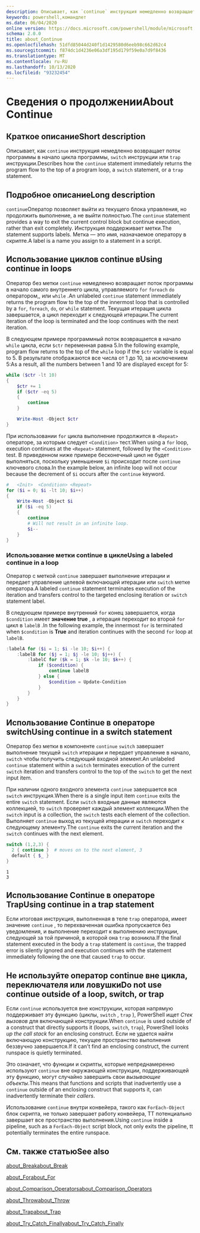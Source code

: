```yaml
---
description: Описывает, как `continue` инструкция немедленно возвращает поток программы в начало цикла программы, `switch` инструкции или `trap` инструкции.
keywords: powershell,командлет
ms.date: 06/04/2020
online version: https://docs.microsoft.com/powershell/module/microsoft.powershell.core/about/about_continue?view=powershell-5.1&WT.mc_id=ps-gethelp
schema: 2.0.0
title: about_Continue
ms.openlocfilehash: 51dfd85044d240f1d1429580d6eeb98c662d62c4
ms.sourcegitcommit: f874dc1d4236e06a3df195d179f59e0a7d9f8436
ms.translationtype: MT
ms.contentlocale: ru-RU
ms.lasthandoff: 10/13/2020
ms.locfileid: "93232454"
---
```

# <a name="about-continue"></a><span data-ttu-id="d5ebd-104">Сведения о продолжении</span><span class="sxs-lookup"><span data-stu-id="d5ebd-104">About Continue</span></span>

## <a name="short-description"></a><span data-ttu-id="d5ebd-105">Краткое описание</span><span class="sxs-lookup"><span data-stu-id="d5ebd-105">Short description</span></span>

<span data-ttu-id="d5ebd-106">Описывает, как `continue` инструкция немедленно возвращает поток программы в начало цикла программы, `switch` инструкции или `trap` инструкции.</span><span class="sxs-lookup"><span data-stu-id="d5ebd-106">Describes how the `continue` statement immediately returns the program flow to the top of a program loop, a `switch` statement, or a `trap` statement.</span></span>

## <a name="long-description"></a><span data-ttu-id="d5ebd-107">Подробное описание</span><span class="sxs-lookup"><span data-stu-id="d5ebd-107">Long description</span></span>

<span data-ttu-id="d5ebd-108">`continue`Оператор позволяет выйти из текущего блока управления, но продолжить выполнение, а не выйти полностью.</span><span class="sxs-lookup"><span data-stu-id="d5ebd-108">The `continue` statement provides a way to exit the current control block but continue execution, rather than exit completely.</span></span> <span data-ttu-id="d5ebd-109">Инструкция поддерживает метки.</span><span class="sxs-lookup"><span data-stu-id="d5ebd-109">The statement supports labels.</span></span>
<span data-ttu-id="d5ebd-110">Метка — это имя, назначаемое оператору в скрипте.</span><span class="sxs-lookup"><span data-stu-id="d5ebd-110">A label is a name you assign to a statement in a script.</span></span>

## <a name="using-continue-in-loops"></a><span data-ttu-id="d5ebd-111">Использование циклов continue в</span><span class="sxs-lookup"><span data-stu-id="d5ebd-111">Using continue in loops</span></span>

<span data-ttu-id="d5ebd-112">Оператор без метки `continue` немедленно возвращает поток программы в начало самого внутреннего цикла, управляемого `for` `foreach` `do` оператором,, или `while` .</span><span class="sxs-lookup"><span data-stu-id="d5ebd-112">An unlabeled `continue` statement immediately returns the program flow to the top of the innermost loop that is controlled by a `for`, `foreach`, `do`, or `while` statement.</span></span> <span data-ttu-id="d5ebd-113">Текущая итерация цикла завершается, а цикл переходит к следующей итерации.</span><span class="sxs-lookup"><span data-stu-id="d5ebd-113">The current iteration of the loop is terminated and the loop continues with the next iteration.</span></span>

<span data-ttu-id="d5ebd-114">В следующем примере программный поток возвращается в начало `while` цикла, если `$ctr` переменная равна 5.</span><span class="sxs-lookup"><span data-stu-id="d5ebd-114">In the following example, program flow returns to the top of the `while` loop if the `$ctr` variable is equal to 5.</span></span> <span data-ttu-id="d5ebd-115">В результате отображаются все числа от 1 до 10, за исключением 5:</span><span class="sxs-lookup"><span data-stu-id="d5ebd-115">As a result, all the numbers between 1 and 10 are displayed except for 5:</span></span>

```powershell
while ($ctr -lt 10)
{
    $ctr += 1
    if ($ctr -eq 5)
    {
        continue
    }

    Write-Host -Object $ctr
}
```

<span data-ttu-id="d5ebd-116">При использовании `for` цикла выполнение продолжится в `<Repeat>` операторе, за которым следует `<Condition>` тест.</span><span class="sxs-lookup"><span data-stu-id="d5ebd-116">When using a `for` loop, execution continues at the `<Repeat>` statement, followed by the `<Condition>` test.</span></span> <span data-ttu-id="d5ebd-117">В приведенном ниже примере бесконечный цикл не будет выполняться, поскольку уменьшение `$i` происходит после `continue` ключевого слова.</span><span class="sxs-lookup"><span data-stu-id="d5ebd-117">In the example below, an infinite loop will not occur because the decrement of `$i` occurs after the `continue` keyword.</span></span>

```powershell
#   <Init>  <Condition> <Repeat>
for ($i = 0; $i -lt 10; $i++)
{
    Write-Host -Object $i
    if ($i -eq 5)
    {
        continue
        # Will not result in an infinite loop.
        $i--
    }
}
```

### <a name="using-a-labeled-continue-in-a-loop"></a><span data-ttu-id="d5ebd-118">Использование метки continue в цикле</span><span class="sxs-lookup"><span data-stu-id="d5ebd-118">Using a labeled continue in a loop</span></span>

<span data-ttu-id="d5ebd-119">Оператор с меткой `continue` завершает выполнение итерации и передает управление целевой включающей итерации или `switch` метке оператора.</span><span class="sxs-lookup"><span data-stu-id="d5ebd-119">A labeled `continue` statement terminates execution of the iteration and transfers control to the targeted enclosing iteration or `switch` statement label.</span></span>

<span data-ttu-id="d5ebd-120">В следующем примере внутренний `for` конец завершается, когда `$condition` имеет **значение true** , а итерация переходит во второй `for` цикл в `labelB` .</span><span class="sxs-lookup"><span data-stu-id="d5ebd-120">In the following example, the innermost `for` is terminated when `$condition` is **True** and iteration continues with the second `for` loop at `labelB`.</span></span>

```powershell
:labelA for ($i = 1; $i -le 10; $i++) {
    :labelB for ($j = 1; $j -le 10; $j++) {
        :labelC for ($k = 1; $k -le 10; $k++) {
            if ($condition) {
                continue labelB
            } else {
                $condition = Update-Condition
            }
        }
    }
}
```

## <a name="using-continue-in-a-switch-statement"></a><span data-ttu-id="d5ebd-121">Использование Continue в операторе switch</span><span class="sxs-lookup"><span data-stu-id="d5ebd-121">Using continue in a switch statement</span></span>

<span data-ttu-id="d5ebd-122">Оператор без метки в компоненте `continue` `switch` завершает выполнение текущей `switch` итерации и передает управление в начало, `switch` чтобы получить следующий входной элемент.</span><span class="sxs-lookup"><span data-stu-id="d5ebd-122">An unlabeled `continue` statement within a `switch` terminates execution of the current `switch` iteration and transfers control to the top of the `switch` to get the next input item.</span></span>

<span data-ttu-id="d5ebd-123">При наличии одного входного элемента `continue` завершается вся `switch` инструкция.</span><span class="sxs-lookup"><span data-stu-id="d5ebd-123">When there is a single input item `continue` exits the entire `switch` statement.</span></span>
<span data-ttu-id="d5ebd-124">Если `switch` входные данные являются коллекцией, то `switch` проверяет каждый элемент коллекции.</span><span class="sxs-lookup"><span data-stu-id="d5ebd-124">When the `switch` input is a collection, the `switch` tests each element of the collection.</span></span> <span data-ttu-id="d5ebd-125">Выполняет `continue` выход из текущей итерации и `switch` переходит к следующему элементу.</span><span class="sxs-lookup"><span data-stu-id="d5ebd-125">The `continue` exits the current iteration and the `switch` continues with the next element.</span></span>

```powershell
switch (1,2,3) {
  2 { continue }  # moves on to the next element, 3
  default { $_ }
}
```

```Output
1
3
```

## <a name="using-continue-in-a-trap-statement"></a><span data-ttu-id="d5ebd-126">Использование Continue в операторе Trap</span><span class="sxs-lookup"><span data-stu-id="d5ebd-126">Using continue in a trap statement</span></span>

<span data-ttu-id="d5ebd-127">Если итоговая инструкция, выполненная в теле `trap` оператора, имеет значение `continue` , то перехваченная ошибка пропускается без уведомления, и выполнение переходит к выполнению инструкции, следующей за той причиной, в которой она `trap` возникла.</span><span class="sxs-lookup"><span data-stu-id="d5ebd-127">If the final statement executed in the body a `trap` statement is `continue`, the trapped error is silently ignored and execution continues with the statement immediately following the one that caused `trap` to occur.</span></span>

## <a name="do-not-use-continue-outside-of-a-loop-switch-or-trap"></a><span data-ttu-id="d5ebd-128">Не используйте оператор continue вне цикла, переключателя или ловушки</span><span class="sxs-lookup"><span data-stu-id="d5ebd-128">Do not use continue outside of a loop, switch, or trap</span></span>

<span data-ttu-id="d5ebd-129">Если `continue` используется вне конструкции, которая напрямую поддерживает эту функцию (циклы, `switch` , `trap` ), PowerShell ищет _Стек вызовов_ для включающей конструкции.</span><span class="sxs-lookup"><span data-stu-id="d5ebd-129">When `continue` is used outside of a construct that directly supports it (loops, `switch`, `trap`), PowerShell looks _up the call stack_ for an enclosing construct.</span></span> <span data-ttu-id="d5ebd-130">Если не удается найти включающую конструкцию, текущее пространство выполнения беззвучно завершается.</span><span class="sxs-lookup"><span data-stu-id="d5ebd-130">If it can't find an enclosing construct, the current runspace is quietly terminated.</span></span>

<span data-ttu-id="d5ebd-131">Это означает, что функции и скрипты, которые непреднамеренно используют `continue` вне окружающей конструкции, поддерживающей эту функцию, могут случайно завершить свои _вызывающие объекты_.</span><span class="sxs-lookup"><span data-stu-id="d5ebd-131">This means that functions and scripts that inadvertently use a `continue` outside of an enclosing construct that supports it, can inadvertently terminate their _callers_.</span></span>

<span data-ttu-id="d5ebd-132">Использование `continue` внутри конвейера, такого как `ForEach-Object` блок скрипта, не только завершает работу конвейера, TT потенциально завершает все пространство выполнения.</span><span class="sxs-lookup"><span data-stu-id="d5ebd-132">Using `continue` inside a pipeline, such as a `ForEach-Object` script block, not only exits the pipeline, tt potentially terminates the entire runspace.</span></span>

## <a name="see-also"></a><span data-ttu-id="d5ebd-133">См. также статью</span><span class="sxs-lookup"><span data-stu-id="d5ebd-133">See also</span></span>

[<span data-ttu-id="d5ebd-134">about_Break</span><span class="sxs-lookup"><span data-stu-id="d5ebd-134">about_Break</span></span>](about_Break.md)

[<span data-ttu-id="d5ebd-135">about_For</span><span class="sxs-lookup"><span data-stu-id="d5ebd-135">about_For</span></span>](about_For.md)

[<span data-ttu-id="d5ebd-136">about_Comparison_Operators</span><span class="sxs-lookup"><span data-stu-id="d5ebd-136">about_Comparison_Operators</span></span>](about_Comparison_Operators.md)

[<span data-ttu-id="d5ebd-137">about_Throw</span><span class="sxs-lookup"><span data-stu-id="d5ebd-137">about_Throw</span></span>](about_Throw.md)

[<span data-ttu-id="d5ebd-138">about_Trap</span><span class="sxs-lookup"><span data-stu-id="d5ebd-138">about_Trap</span></span>](about_Trap.md)

[<span data-ttu-id="d5ebd-139">about_Try_Catch_Finally</span><span class="sxs-lookup"><span data-stu-id="d5ebd-139">about_Try_Catch_Finally</span></span>](about_Try_Catch_Finally.md)
